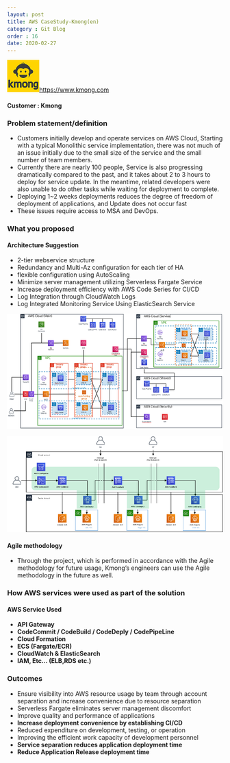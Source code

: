 ```yaml
---
layout: post
title: AWS CaseStudy-Kmong(en)
category : Git Blog
order : 16
date: 2020-02-27
---
```


![kmong](./assets/images/gitBlog/../../../../../assets/images/gitBlog/2020-02-27-CaseStudy-Kmong-en/kmong_01.png)https://www.kmong.com

#### Customer : Kmong

### Problem statement/definition
- Customers initially develop and operate services on AWS Cloud, Starting with a typical Monolithic service implementation, there was not much of an issue initially due to the small size of the service and the small number of team members.
- Currently there are nearly 100 people, Service is also progressing dramatically compared to the past, and it takes about 2 to 3 hours to deploy for service update. In the meantime, related developers were also unable to do other tasks while waiting for deployment to complete.
- Deploying 1~2 weeks deployments reduces the degree of freedom of deployment of applications, and Update does not occur fast
- These issues require access to MSA and DevOps.




### What you proposed
#### Architecture Suggestion
 - 2-tier webservice structure
 - Redundancy and Multi-Az configuration for each tier of HA
 - flexible configuration using AutoScaling
 - Minimize server management utilizing Serverless Fargate Service
 - Increase deployment efficiency with AWS Code Series for CI/CD
 - Log Integration through CloudWatch Logs
 - Log Integrated Monitoring Service Using ElasticSearch Service


![kmong_architecture-1](./assets/images/gitBlog/../../../../../assets/images/gitBlog/2020-02-27-CaseStudy-Kmong-en/kmong_02.png)

![kmong_architecture-2](./assets/images/gitBlog/../../../../../assets/images/gitBlog/2020-02-27-CaseStudy-Kmong-ko/kmong_03.png)

#### Agile methodology
 - Through the project, which is performed in accordance with the Agile methodology for future usage, Kmong’s engineers can use the Agile methodology in the future as well.


### How AWS services were used as part of the solution
#### AWS Service Used
+ **API Gateway**
+ **CodeCommit / CodeBuild / CodeDeply / CodePipeLine**
+ **Cloud Formation**
+ **ECS (Fargate/ECR)**
+ **CloudWatch & ElasticSearch**
+ **IAM, Etc… (ELB,RDS etc.)**


### Outcomes
- Ensure visibility into AWS resource usage by team through account separation and increase convenience due to resource separation
- Serverless Fargate eliminates server management discomfort
- Improve quality and performance of applications
- **Increase deployment convenience by establishing CI/CD**
- Reduced expenditure on development, testing, or operation
- Improving the efficient work capacity of development personnel
- **Service separation reduces application deployment time**
- **Reduce Application Release deployment time**
